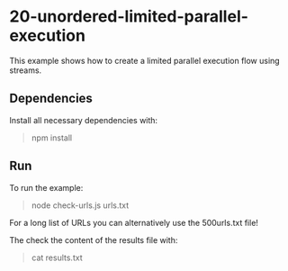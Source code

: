 # 20-unordered-limited-parallel-execution

This example shows how to create a limited parallel execution flow using streams.

## Dependencies

Install all necessary dependencies with:

> npm install

## Run

To run the example:

> node check-urls.js urls.txt

For a long list of URLs you can alternatively use the 500urls.txt file!

The check the content of the results file with:

> cat results.txt
